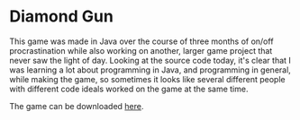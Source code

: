# Diamond Gun

This game was made in Java over the course of three months of on/off procrastination while also working on another, larger game project that never saw the light of day. Looking at the source code today, it's clear that I was learning a lot about programming in Java, and programming in general, while making the game, so sometimes it looks like several different people with different code ideals worked on the game at the same time.

The game can be downloaded [here](http://www.craighorwood.com/game/diamond).
